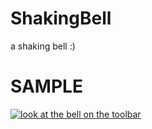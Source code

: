# ShakingBell
a shaking bell :)

SAMPLE
=====
[![look at the bell on the toolbar](video)](http://shinelikeamillion.github.io/images/Screenrecord.mp4)